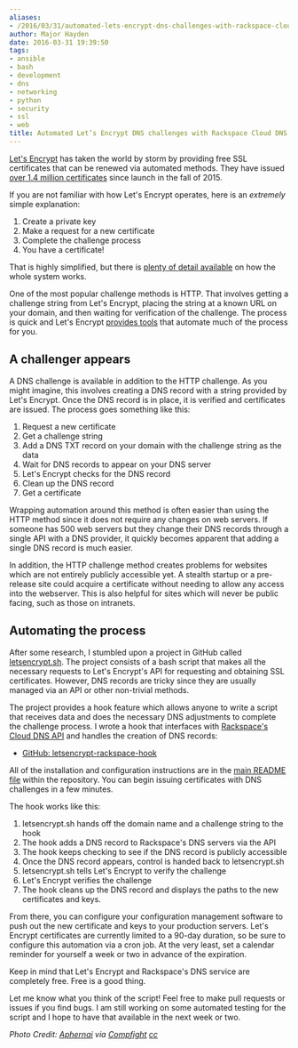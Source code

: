 ```yaml
---
aliases:
- /2016/03/31/automated-lets-encrypt-dns-challenges-with-rackspace-cloud-dns/
author: Major Hayden
date: 2016-03-31 19:39:50
tags:
- ansible
- bash
- development
- dns
- networking
- python
- security
- ssl
- web
title: Automated Let’s Encrypt DNS challenges with Rackspace Cloud DNS
---
```


[Let's Encrypt][1] has taken the world by storm by providing free SSL certificates that can be renewed via automated methods. They have issued [over 1.4 million certificates][2] since launch in the fall of 2015.

If you are not familiar with how Let's Encrypt operates, here is an _extremely_ simple explanation:

  1. Create a private key
  2. Make a request for a new certificate
  3. Complete the challenge process
  4. You have a certificate!

That is highly simplified, but there is [plenty of detail available][3] on how the whole system works.

One of the most popular challenge methods is HTTP. That involves getting a challenge string from Let's Encrypt, placing the string at a known URL on your domain, and then waiting for verification of the challenge. The process is quick and Let's Encrypt [provides tools][4] that automate much of the process for you.

## A challenger appears

A DNS challenge is available in addition to the HTTP challenge. As you might imagine, this involves creating a DNS record with a string provided by Let's Encrypt. Once the DNS record is in place, it is verified and certificates are issued. The process goes something like this:

  1. Request a new certificate
  2. Get a challenge string
  3. Add a DNS TXT record on your domain with the challenge string as the data
  4. Wait for DNS records to appear on your DNS server
  5. Let's Encrypt checks for the DNS record
  6. Clean up the DNS record
  7. Get a certificate

Wrapping automation around this method is often easier than using the HTTP method since it does not require any changes on web servers. If someone has 500 web servers but they change their DNS records through a single API with a DNS provider, it quickly becomes apparent that adding a single DNS record is much easier.

In addition, the HTTP challenge method creates problems for websites which are not entirely publicly accessible yet. A stealth startup or a pre-release site could acquire a certificate without needing to allow any access into the webserver. This is also helpful for sites which will never be public facing, such as those on intranets.

## Automating the process

After some research, I stumbled upon a project in GitHub called [letsencrypt.sh][5]. The project consists of a bash script that makes all the necessary requests to Let's Encrypt's API for requesting and obtaining SSL certificates. However, DNS records are tricky since they are usually managed via an API or other non-trivial methods.

The project provides a hook feature which allows anyone to write a script that receives data and does the necessary DNS adjustments to complete the challenge process. I wrote a hook that interfaces with [Rackspace's Cloud DNS API][6] and handles the creation of DNS records:

  * [GitHub: letsencrypt-rackspace-hook][7]

All of the installation and configuration instructions are in the [main README file][8] within the repository. You can begin issuing certificates with DNS challenges in a few minutes.

The hook works like this:

  1. letsencrypt.sh hands off the domain name and a challenge string to the hook
  2. The hook adds a DNS record to Rackspace's DNS servers via the API
  3. The hook keeps checking to see if the DNS record is publicly accessible
  4. Once the DNS record appears, control is handed back to letsencrypt.sh
  5. letsencrypt.sh tells Let's Encrypt to verify the challenge
  6. Let's Encrypt verifies the challenge
  7. The hook cleans up the DNS record and displays the paths to the new certificates and keys.

From there, you can configure your configuration management software to push out the new certificate and keys to your production servers. Let's Encrypt certificates are currently limited to a 90-day duration, so be sure to configure this automation via a cron job. At the very least, set a calendar reminder for yourself a week or two in advance of the expiration.

Keep in mind that Let's Encrypt and Rackspace's DNS service are completely free. Free is a good thing.

Let me know what you think of the script! Feel free to make pull requests or issues if you find bugs. I am still working on some automated testing for the script and I hope to have that available in the next week or two.

_Photo Credit: [Aphernai][9] via [Compfight][10] [cc][11]_

 [1]: https://letsencrypt.org/
 [2]: https://letsencrypt.org/stats/
 [3]: https://letsencrypt.org/how-it-works/
 [4]: https://letsencrypt.org/getting-started/
 [5]: https://github.com/lukas2511/letsencrypt.sh
 [6]: https://www.rackspace.com/en-us/cloud/dns
 [7]: https://github.com/major/letsencrypt-rackspace-hook
 [8]: https://github.com/major/letsencrypt-rackspace-hook/blob/master/README.rst
 [9]: https://www.flickr.com/photos/137399762@N06/25476786513/
 [10]: http://compfight.com
 [11]: https://creativecommons.org/licenses/by-nc-sa/2.0/
